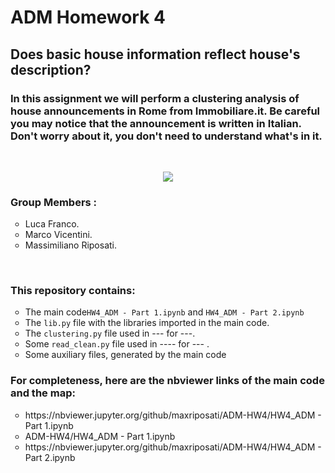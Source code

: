 <H1>ADM Homework 4</H1> 
<H2>Does basic house information reflect house's description?</H2>

<H3> In this assignment we will perform a clustering analysis of house announcements in Rome from Immobiliare.it. Be careful you may notice that the announcement is written in Italian. Don't worry about it, you don't need to understand what's in it. </H3>
<br>
<p align="center">
<img src="https://camo.githubusercontent.com/9d32e19e82363aa589d84bf720de44c2968b2eb9/68747470733a2f2f646972656374696f6e7363752e6f72672f77702d636f6e74656e742f75706c6f6164732f323031382f30382f63617368666f72686f6d652e706e67">
</p>

<H3>Group Members :</H3>
  <ul>
    <li type="circle">Luca Franco.</li>
    <li type="circle">Marco Vicentini.</li>
    <li type="circle">Massimiliano Riposati.</li>
  </ul>
<br>
<H3>This repository contains:</H3>
  <ul>
  <li type="circle">The main code<code>HW4_ADM - Part 1.ipynb</code> and <code>HW4_ADM - Part 2.ipynb</code></li>
  <li type="circle">The <code>lib.py</code> file with the libraries imported in the main code.</li>
  <li type="circle">The <code>clustering.py</code> file used in --- for ---.</li>
  <li type="circle">Some <code>read_clean.py</code> file used in ---- for --- .</li>
  <li type="circle">Some auxiliary files, generated by the main code</li>
  </ul>
  
<H3>For completeness, here are the <b>nbviewer</b> links of the main code and the map:</H3>
 
 <ul>
  <li type="circle">https://nbviewer.jupyter.org/github/maxriposati/ADM-HW4/HW4_ADM - Part 1.ipynb</li>
  <li type="circle">ADM-HW4/HW4_ADM - Part 1.ipynb</li>
      
  <li type="circle">https://nbviewer.jupyter.org/github/maxriposati/ADM-HW4/HW4_ADM - Part 2.ipynb</li>
  </ul>

  
